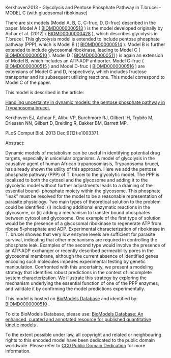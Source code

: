 

Kerkhoven2013 - Glycolysis and Pentose Phosphate Pathway in T.brucei -MODEL C
(with glucosomal ribokinase)

There are six models (Model A, B, C, C-fruc, D, D-fruc) described in the
paper. Model A (
[BIOMD0000000513](http://identifiers.org/biomodels.db/BIOMD0000000513) ) is
the model developed originally by Achar et al. (2012) (
[BIOMD0000000428](http://identifiers.org/biomodels.db/BIOMD0000000428) ),
which describes glycolysis in T.brucei. This glycolysis model is extended to
include pentose phosphate pathway (PPP), which is Model B ((
[BIOMD0000000514](http://identifiers.org/biomodels.db/BIOMD0000000514) ).
Model B is further extended to include glycosomal ribokinase, leading to Model
C ( [BIOMD0000000510](http://identifiers.org/biomodels.db/BIOMD0000000510) ).
Model D (
[BIOMD0000000511](http://identifiers.org/biomodels.db/BIOMD0000000511) ) is
again an extension of Model B, which includes an ATP:ADP antiporter. Model
C-fruc (
[BIOMD0000000515](http://identifiers.org/biomodels.db/BIOMD0000000515) ) and
Model D-fruc (
[BIOMD0000000516](http://identifiers.org/biomodels.db/BIOMD0000000516) ) are
extensions of Model C and D, respectively, which includes fructose transporter
and its subsequent utilizing reactions. This model correspond to Model C of
the paper.

This model is described in the article:

[Handling uncertainty in dynamic models: the pentose phosphate pathway in
Trypanosoma brucei.](http://identifiers.org/pubmed/24339766)

Kerkhoven EJ, Achcar F, Alibu VP, Burchmore RJ, Gilbert IH, Trybiło M,
Driessen NN, Gilbert D, Breitling R, Bakker BM, Barrett MP.

PLoS Comput Biol. 2013 Dec;9(12):e1003371.

Abstract:

Dynamic models of metabolism can be useful in identifying potential drug
targets, especially in unicellular organisms. A model of glycolysis in the
causative agent of human African trypanosomiasis, Trypanosoma brucei, has
already shown the utility of this approach. Here we add the pentose phosphate
pathway (PPP) of T. brucei to the glycolytic model. The PPP is localized to
both the cytosol and the glycosome and adding it to the glycolytic model
without further adjustments leads to a draining of the essential bound-
phosphate moiety within the glycosome. This phosphate "leak" must be resolved
for the model to be a reasonable representation of parasite physiology. Two
main types of theoretical solution to the problem could be identified: (i)
including additional enzymatic reactions in the glycosome, or (ii) adding a
mechanism to transfer bound phosphates between cytosol and glycosome. One
example of the first type of solution would be the presence of a glycosomal
ribokinase to regenerate ATP from ribose 5-phosphate and ADP. Experimental
characterization of ribokinase in T. brucei showed that very low enzyme levels
are sufficient for parasite survival, indicating that other mechanisms are
required in controlling the phosphate leak. Examples of the second type would
involve the presence of an ATP:ADP exchanger or recently described
permeability pores in the glycosomal membrane, although the current absence of
identified genes encoding such molecules impedes experimental testing by
genetic manipulation. Confronted with this uncertainty, we present a modeling
strategy that identifies robust predictions in the context of incomplete
system characterization. We illustrate this strategy by exploring the
mechanism underlying the essential function of one of the PPP enzymes, and
validate it by confirming the model predictions experimentally.

This model is hosted on [BioModels Database](http://www.ebi.ac.uk/biomodels/)
and identified by:
[BIOMD0000000510](http://identifiers.org/biomodels.db/BIOMD0000000510) .

To cite BioModels Database, please use: [BioModels Database: An enhanced,
curated and annotated resource for published quantitative kinetic
models](http://identifiers.org/pubmed/20587024) .

To the extent possible under law, all copyright and related or neighbouring
rights to this encoded model have been dedicated to the public domain
worldwide. Please refer to [CC0 Public Domain
Dedication](http://creativecommons.org/publicdomain/zero/1.0/) for more
information.

